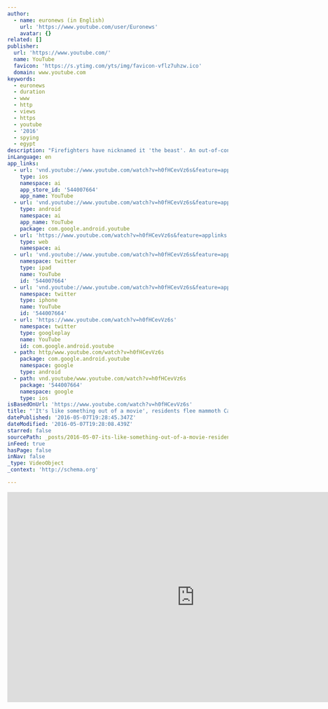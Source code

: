 ```yaml
---
author:
  - name: euronews (in English)
    url: 'https://www.youtube.com/user/Euronews'
    avatar: {}
related: []
publisher:
  url: 'https://www.youtube.com/'
  name: YouTube
  favicon: 'https://s.ytimg.com/yts/img/favicon-vflz7uhzw.ico'
  domain: www.youtube.com
keywords:
  - euronews
  - duration
  - www
  - http
  - views
  - https
  - youtube
  - '2016'
  - spying
  - egypt
description: "Firefighters have nicknamed it 'the beast'. An out-of-control wildfire in Canada which has been raging for almost a week, and could double in size by the end of Saturday to cover 2,000 square kilometres. The mammoth blaze in Alberta has destroyed hundreds of homes and forced more than 80,0000 people to flee."
inLanguage: en
app_links:
  - url: 'vnd.youtube://www.youtube.com/watch?v=h0fHCevVz6s&feature=applinks'
    type: ios
    namespace: ai
    app_store_id: '544007664'
    app_name: YouTube
  - url: 'vnd.youtube://www.youtube.com/watch?v=h0fHCevVz6s&feature=applinks'
    type: android
    namespace: ai
    app_name: YouTube
    package: com.google.android.youtube
  - url: 'https://www.youtube.com/watch?v=h0fHCevVz6s&feature=applinks'
    type: web
    namespace: ai
  - url: 'vnd.youtube://www.youtube.com/watch?v=h0fHCevVz6s&feature=applinks'
    namespace: twitter
    type: ipad
    name: YouTube
    id: '544007664'
  - url: 'vnd.youtube://www.youtube.com/watch?v=h0fHCevVz6s&feature=applinks'
    namespace: twitter
    type: iphone
    name: YouTube
    id: '544007664'
  - url: 'https://www.youtube.com/watch?v=h0fHCevVz6s'
    namespace: twitter
    type: googleplay
    name: YouTube
    id: com.google.android.youtube
  - path: http/www.youtube.com/watch?v=h0fHCevVz6s
    package: com.google.android.youtube
    namespace: google
    type: android
  - path: vnd.youtube/www.youtube.com/watch?v=h0fHCevVz6s
    package: '544007664'
    namespace: google
    type: ios
isBasedOnUrl: 'https://www.youtube.com/watch?v=h0fHCevVz6s'
title: "'It's like something out of a movie', residents flee mammoth Canada wildfire"
datePublished: '2016-05-07T19:28:45.347Z'
dateModified: '2016-05-07T19:28:08.439Z'
starred: false
sourcePath: _posts/2016-05-07-its-like-something-out-of-a-movie-residents-flee-mammoth.md
inFeed: true
hasPage: false
inNav: false
_type: VideoObject
_context: 'http://schema.org'

---
```

<iframe src="https://cdn.embedly.com/widgets/media.html?src=https%3A%2F%2Fwww.youtube.com%2Fembed%2Fh0fHCevVz6s%3Ffeature%3Doembed&amp;url=https%3A%2F%2Fwww.youtube.com%2Fwatch%3Fv%3Dh0fHCevVz6s&amp;image=https%3A%2F%2Fi.ytimg.com%2Fvi%2Fh0fHCevVz6s%2Fhqdefault.jpg&amp;key=b7d04c9b404c499eba89ee7072e1c4f7&amp;type=text%2Fhtml&amp;schema=youtube" width="854" height="480" scrolling="no" frameborder="0" allowfullscreen="" style=""></iframe>